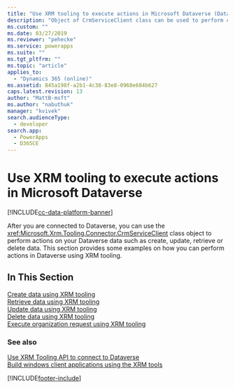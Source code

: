 ```yaml
---
title: "Use XRM tooling to execute actions in Microsoft Dataverse (Dataverse) | Microsoft Docs"
description: "Object of CrmServiceClient class can be used to perform create, retrieve, update and delete operations on Microsoft Dataverse data"
ms.custom: ""
ms.date: 03/27/2019
ms.reviewer: "pehecke"
ms.service: powerapps
ms.suite: ""
ms.tgt_pltfrm: ""
ms.topic: "article"
applies_to: 
  - "Dynamics 365 (online)"
ms.assetid: 845a198f-a2b1-4c38-83e8-0968e684b627
caps.latest.revision: 13
author: "MattB-msft"
ms.author: "nabuthuk"
manager: "kvivek"
search.audienceType: 
  - developer
search.app: 
  - PowerApps
  - D365CE
---
```

# Use XRM tooling to execute actions in Microsoft Dataverse

[!INCLUDE[cc-data-platform-banner](../../../includes/cc-data-platform-banner.md)]

After you are connected to Dataverse, you can use the <xref:Microsoft.Xrm.Tooling.Connector.CrmServiceClient> class object to perform actions on your Dataverse data such as create, update, retrieve or delete data. This section provides some examples on how you can perform actions in Dataverse using XRM tooling.  
  
## In This Section

[Create data using XRM tooling](use-xrm-tooling-create-data.md)<br />
[Retrieve data using XRM tooling](use-xrm-tooling-retrieve-data.md)<br />
[Update data using XRM tooling](use-xrm-tooling-update-data.md)<br />
[Delete data using XRM tooling](use-xrm-tooling-delete-data.md)<br />
[Execute organization request using XRM tooling](use-messages-executecrmorganizationrequest-method.md)
  
### See also

[Use XRM Tooling API to connect to Dataverse](use-crmserviceclient-constructors-connect.md)<br />
[Build windows client applications using the XRM tools](build-windows-client-applications-xrm-tools.md)


[!INCLUDE[footer-include](../../../includes/footer-banner.md)]